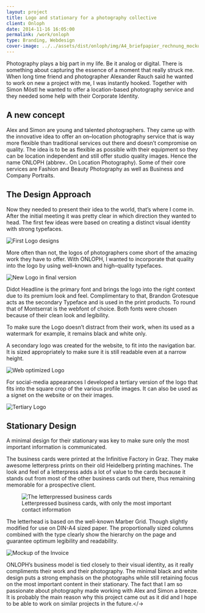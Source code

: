 ```yaml
---
layout: project
title: Logo and stationary for a photography collective
client: Onloph
date: 2014-11-16 16:05:00
permalink: /work/onloph
type: Branding, Webdesign
cover-image: ../../assets/dist/onloph/img/A4_briefpapier_rechnung_mockup-large.jpg
---
```


Photography plays a big part in my life. Be it analog or digital. There is something about capturing the essence of a moment that really struck me. When long time friend and photographer Alexander Rauch said he wanted to work on new a project with me, I was instantly hooked. Together with Simon M&#xF6;stl he wanted to offer a location-based photography service and they needed some help with their Corporate Identity. 

## A new concept

Alex and Simon are young and talented photographers. They came up with the innovative idea to offer an on&#x2013;location photography service that is way more flexible than traditional services out there and doesn&#x2019;t compromise on quality. The idea is to be as flexible as possible with their equipment so they can be location independent and still offer studio quality images. Hence the name ONLOPH (abbrev.. On Location Photography). Some of their core services are Fashion and Beauty Photography as well as Business and Company Portraits. 

## The Design Approach

Now they needed to present their idea to the world, that&#x2019;s where I come in. After the initial meeting it was pretty clear in which direction they wanted to head. The first few ideas were based on creating a distinct visual identity with strong typefaces. 

<img src="../../assets/dist/onloph/img/onloph_logo_explorations_1.png" alt="First Logo designs" class="post-img" srcset="../../assets/dist/onloph/img/onloph_logo_explorations_1-small.png 320w, ../../assets/dist/onloph/img/onloph_logo_explorations_1-medium.png 640w, ../../assets/dist/onloph/img/onloph_logo_explorations_1-large.png 1024w" sizes="(min-width: 31.25em) calc(100vw - 66.10169%), (min-width: 56.25em) calc(100vw - 49.15254%), calc(100vw - 83.05085%)">

More often than not, the logos of photographers come short of the amazing work they have to offer. With ONLOPH, I wanted to incorporate that quality into the logo by using well&#x2013;known and high&#x2013;quality typefaces. 

<img src="../../assets/dist/onloph/img/onloph_primary_logo_final.png" alt="New Logo in final version" class="post-img" srcset="../../assets/dist/onloph/img/onloph_primary_logo_final-small.png 320w, ../../assets/dist/onloph/img/onloph_primary_logo_final-medium.png 640w, ../../assets/dist/onloph/img/onloph_primary_logo_final-large.png 1024w" sizes="(min-width: 31.25em) calc(100vw - 66.10169%), (min-width: 56.25em) calc(100vw - 49.15254%), calc(100vw - 83.05085%)">

Didot Headline is the primary font and brings the logo into the right context due to its premium look and feel. Complimentary to that, Brandon Grotesque acts as the secondary Typeface and is used in the print products. To round that of Montserrat is the webfont of choice. Both fonts were chosen because of their clean look and legibility.

To make sure the Logo doesn&#x2019;t distract from their work, when its used as a watermark for example, it remains black and white only.

A secondary logo was created for the website, to fit into the navigation bar. It is sized appropriately to make sure it is still readable even at a narrow height.

<img src="../../assets/dist/onloph/img/onloph_logo_web_final.png" alt="Web optimized Logo" class="post-img" srcset="../../assets/dist/onloph/img/onloph_logo_web_final-small.png 320w, ../../assets/dist/onloph/img/onloph_logo_web_final-medium.png 640w, ../../assets/dist/onloph/img/onloph_logo_web_final-large.png 1024w" sizes="(min-width: 31.25em) calc(100vw - 66.10169%), (min-width: 56.25em) calc(100vw - 49.15254%), calc(100vw - 83.05085%)">

For social-media appearances I developed a tertiary version of the logo that fits into the square crop of the various profile images. It can also be used as a signet on the website or on their images.

<img src="../../assets/dist/onloph/img/onloph_signet_final.png" alt="Tertiary Logo" class="post-img" srcset="../../assets/dist/onloph/img/onloph_signet_final-small.png 320w, ../../assets/dist/onloph/img/onloph_signet_final-medium.png 640w, ../../assets/dist/onloph/img/onloph_signet_final-large.png 1024w" sizes="(min-width: 31.25em) calc(100vw - 66.10169%), (min-width: 56.25em) calc(100vw - 49.15254%), calc(100vw - 83.05085%)">

## Stationary Design

A minimal design for their stationary was key to make sure only the most important information is communicated.

The business cards were printed at the Infinitive Factory in Graz. They make awesome letterpress prints on their old Heidelberg printing machines. The look and feel of a letterpress adds a lot of value to the cards because it stands out from most of the other business cards out there, thus remaining memorable for a prospective client.

<figure>
    <img src="../../assets/dist/onloph/img/visitenkarten_mockup_neu.jpg" alt="The letterpressed business cards" class="post-img" srcset="../../assets/dist/onloph/img/visitenkarten_mockup_neu-small.jpg 320w, ../../assets/dist/onloph/img/visitenkarten_mockup_neu-medium.jpg 640w, ../../assets/dist/onloph/img/visitenkarten_mockup_neu-large.jpg 1024w" sizes="(min-width: 31.25em) calc(100vw - 66.10169%), (min-width: 56.25em) calc(100vw - 49.15254%), calc(100vw - 83.05085%)">
    <figcaption>Letterpressed business cards, with only the most important contact information</figcaption>
</figure>

The letterhead is based on the well-known Marber Grid. Though slightly modified for use on DIN-A4 sized paper. The proportionally sized columns combined with the type clearly show the hierarchy on the page and guarantee optimum legibility and readability. 

<img src="../../assets/dist/onloph/img/A4_briefpapier_rechnung_mockup.jpg" alt="Mockup of the Invoice" class="post-img" srcset="../../assets/dist/onloph/img/A4_briefpapier_rechnung_mockup-small.jpg 320w, ../../assets/dist/onloph/img/A4_briefpapier_rechnung_mockup-medium.jpg 640w, ../../assets/dist/onloph/img/A4_briefpapier_rechnung_mockup-large.jpg 1024w" sizes="(min-width: 31.25em) calc(100vw - 66.10169%), (min-width: 56.25em) calc(100vw - 49.15254%), calc(100vw - 83.05085%)">

ONLOPH&#x2019;s business model is tied closely to their visual identity, as it really compliments their work and their photography. The minimal black and white design puts a strong emphasis on the photographs while still retaining focus on the most important content in their stationary. The fact that I am so passionate about photography made working with Alex and Simon a breeze. It is probably the main reason why this project came out as it did and I hope to be able to work on similar projects in the future.</->